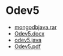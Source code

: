# Odev5

<!--Index-->

- [mongodbjava.rar](https://github.com//yedhrab/IstanbulUniversity-CE/raw/master/3.%20S%C4%B1n%C4%B1f%201.%20D%C3%B6nem%20Notlar%C4%B1/Veritaban%C4%B1%20Y%C3%B6netim%20Sistemleri/Ders%20%C4%B0%C3%A7eri%C4%9Fi/%C3%96devler/Odev5/mongodbjava.rar)
- [Odev5.docx](https://github.com//yedhrab/IstanbulUniversity-CE/raw/master/3.%20S%C4%B1n%C4%B1f%201.%20D%C3%B6nem%20Notlar%C4%B1/Veritaban%C4%B1%20Y%C3%B6netim%20Sistemleri/Ders%20%C4%B0%C3%A7eri%C4%9Fi/%C3%96devler/Odev5/Odev5.docx)
- [odev5.java](https://github.com//yedhrab/IstanbulUniversity-CE/raw/master/3.%20S%C4%B1n%C4%B1f%201.%20D%C3%B6nem%20Notlar%C4%B1/Veritaban%C4%B1%20Y%C3%B6netim%20Sistemleri/Ders%20%C4%B0%C3%A7eri%C4%9Fi/%C3%96devler/Odev5/odev5.java)
- [Odev5.pdf](https://github.com//yedhrab/IstanbulUniversity-CE/raw/master/3.%20S%C4%B1n%C4%B1f%201.%20D%C3%B6nem%20Notlar%C4%B1/Veritaban%C4%B1%20Y%C3%B6netim%20Sistemleri/Ders%20%C4%B0%C3%A7eri%C4%9Fi/%C3%96devler/Odev5/Odev5.pdf)

<!--Index-->
